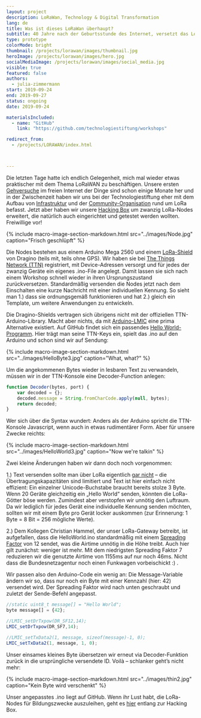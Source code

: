 ```yaml
---
layout: project
description: LoRaWan, Technology & Digital Transformation
lang: de
title: Was ist dieses LoRaWan überhaupt?
subtitle: 40 Jahre nach der Geburtsstunde des Internet, versetzt das LoRaWan die Tech-Szene in helle Aufregeung
type: prototype
colorMode: bright
thumbnail: /projects/lorawan/images/thumbnail.jpg
heroImage: /projects/lorawan/images/hero.jpg
socialMediaImage: /projects/lorawan/images/social_media.jpg
visible: true
featured: false
authors:
  - julia-zimmermann
start: 2019-09-24
end: 2019-09-27
status: ongoing
date: 2019-09-24

materialsIncluded:
  - name: "GitHub"
    link: "https://github.com/technologiestiftung/workshops"

redirect_from:
  - /projects/LORAWAN/index.html



---
```


 Die letzten Tage  hatte ich endlich Gelegenheit, mich mal wieder etwas praktischer mit dem Thema LoRaWAN zu beschäftigen. Unsere ersten [Gehversuche](https://github.com/technologiestiftung/LoRaWAN) im freien Internet der Dinge sind schon einige Monate her und in der Zwischenzeit haben wir uns bei der Technologiestiftung eher mit dem Aufbau von [Infrastruktur](https://www.technologiestiftung-berlin.de/de/blog/gewinnspiel-lorawan-gateways-gewinnerinnen-stehen-fest/) und der [Community-Organisation](https://www.technologiestiftung-berlin.de/de/blog/anwendungen-netze-und-bildung/) rund um LoRa befasst. Jetzt aber haben wir unsere [Hacking Box](https://www.technologiestiftung-berlin.de/hackingbox/) um zwanzig LoRa-Nodes erweitert, die natürlich auch eingerichtet und getestet werden wollten. Freiwillige vor!

{% include macro-image-section-markdown.html src="../images/Node.jpg" caption="Frisch geschlüpft" %}

Die Nodes bestehen aus einem Arduino Mega 2560 und einem [LoRa-Shield](http://wiki.dragino.com/index.php?title=Lora_Shield) von Dragino (teils mit, teils ohne GPS). Wir haben sie bei [The Things Network (TTN)](https://thethingsnetwork.org) registriert, mit Device-Adressen versorgt und für jedes der zwanzig Geräte ein eigenes .ino-File angelegt. Damit lassen sie sich nach einem Workshop schnell wieder in ihren Ursprungszustand zurückversetzen. Standardmäßig versenden die Nodes jetzt nach dem Einschalten eine kurze Nachricht mit einer individuellen Kennung. So sieht man 1.) dass sie ordnungsgemäß funktionieren und hat 2.) gleich ein Template, um weitere Anwendungen zu entwickeln.

Die Dragino-Shields vertragen sich übrigens nicht mit der offiziellen TTN-Arduino-Library. Macht aber nichts, da mit [Arduino-LMIC](https://github.com/matthijskooijman/arduino-lmic) eine prima Alternative existiert. Auf GitHub findet sich ein passendes [Hello World-Programm](https://github.com/SensorsIot/LoRa/blob/master/Nodes/Dragino/HelloWorld/HelloWorld.ino). Hier trägt man seine TTN-Keys ein, spielt das .ino auf den Arduino und schon sind wir auf Sendung:

{% include macro-image-section-markdown.html src="../images/HelloByte3.jpg" caption="What, what?" %}

Um die angekommenen Bytes wieder in lesbaren Text zu verwandeln, müssen wir in der TTN-Konsole eine Decoder-Function anlegen:

```js
function Decoder(bytes, port) {
    var decoded = {};
    decoded.message = String.fromCharCode.apply(null, bytes);
    return decoded;
}
```

Wer sich über die Syntax wundert: Anders als der Arduino spricht die TTN-Konsole Javascript, wenn auch in etwas rudimentärer Form. Aber für unsere Zwecke reichts:

{% include macro-image-section-markdown.html src="../images/HelloWorld3.jpg" caption="Now we're talkin" %}

Zwei kleine Änderungen haben wir dann doch noch vorgenommen:

1.) Text versenden sollte man über LoRa eigentlich [gar nicht](https://www.thethingsnetwork.org/docs/devices/bytes.html#how-to-send-text) – die Übertragungskapazitäten sind limitiert und Text ist hier einfach nicht effizient: Ein einzelner Unicode-Buchstabe braucht bereits stolze 3 Byte. Wenn 20 Geräte gleichzeitig ein „Hello World“ senden, könnten die LoRa-Götter böse werden. Zumindest aber verstopfen wir unnötig den Luftraum. Da wir lediglich für jedes Gerät eine individuelle Kennung senden möchten, sollten wir mit einem Byte pro Gerät locker auskommen (zur Erinnerung: 1 Byte = 8 Bit = 256 mögliche Werte).

2.) Dem Kollegen Christian Hammel, der unser LoRa-Gateway betreibt, ist aufgefallen, dass die HelloWorld.ino standardmäßig mit einem [Spreading Factor](https://docs.exploratory.engineering/lora/dr_sf/) von 12 sendet, was die Airtime unnötig in die Höhe treibt. Auch hier gilt zunächst: weniger ist mehr. Mit dem niedrigsten Spreading Faktor 7 reduzieren wir die genutzte Airtime von 1155ms auf nur noch 46ms. Nicht dass die Bundesnetzagentur noch einen Funkwagen vorbeischickt :) .

Wir passen also den Arduino-Code ein wenig an: Die Message-Variable ändern wir so, dass nur noch ein Byte mit einer Kennzahl (hier: 42) versendet wird. Der Spreading Faktor wird nach unten geschraubt und zuletzt der Sende-Befehl angepasst.

```js
//static uint8_t message[] = "Hello World";
byte message[] = {42};

//LMIC_setDrTxpow(DR_SF12,14);
LMIC_setDrTxpow(DR_SF7,14);

//LMIC_setTxData2(1, message, sizeof(message)-1, 0);
LMIC_setTxData2(1, message, 1, 0);
```

Unser einsames kleines Byte übersetzen wir erneut via Decoder-Funktion zurück in die ursprüngliche versendete ID. Voilà – schlanker geht’s nicht mehr:

{% include macro-image-section-markdown.html src="../images/thin2.jpg" caption="Kein Byte wird verschenkt" %}

Unser angepasstes .ino liegt auf GitHub. Wenn ihr Lust habt, die LoRa-Nodes für Bildungszwecke auszuleihen, geht es [hier](https://www.technologiestiftung-berlin.de/hackingbox/) entlang zur Hacking Box.
